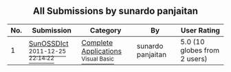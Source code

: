 ﻿<div align="center">

## All Submissions by sunardo panjaitan

</div>

No.  | Submission | Category | By   | User Rating
---- | ---------- | -------- | ---- | -----------
1 | [SunOSSDIct<br /><sup>2011-12-25 22:14:22</sup>](https://github.com/Planet-Source-Code/sunardo-panjaitan-sunossdict__1-72037) | [Complete Applications<br /><sup>Visual Basic</sup>](../ByCategory/complete-applications__1-27.md) | sunardo panjaitan | 5.0 (10 globes from 2 users)
